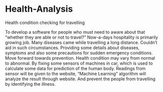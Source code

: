 # Health-Analysis

Health condition checking for travelling

To develop a software for people who must need to aware about that “whether they are able or not to travel?” Now-a-days hospitality is primarily growing job. Many diseases came while travelling a long distance. Couldn’t aid in such circumstances. Providing some details about diseases, symptoms and also some precautions for sudden emergency conditions. Move forward towards prevention. Health condition may vary from normal to abnormal. By fixing some sensors of machines in car, which is used to calculate some data for prediction of the human body. Readings from sensor will be given to the website, “Machine Learning” algorithm will analyze the result through website. And prevent the people from travelling by identifying the illness.


